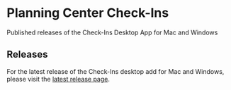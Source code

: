 # Planning Center Check-Ins

Published releases of the Check-Ins Desktop App for Mac and Windows

## Releases

For the latest release of the Check-Ins desktop add for Mac and Windows, please visit the [latest release page](https://github.com/ministrycentered/check-ins-app/releases/latest).
